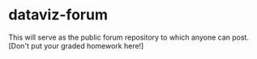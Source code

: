 # dataviz-forum
This will serve as the public forum repository to which anyone can post. [Don't put your graded homework here!]

